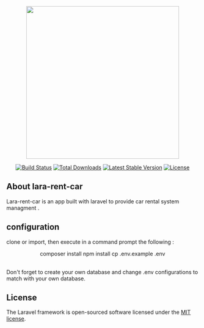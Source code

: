 <p align="center"><a href="https://laravel.com" target="_blank"><img src="https://raw.githubusercontent.com/laravel/art/master/logo-lockup/5%20SVG/2%20CMYK/1%20Full%20Color/laravel-logolockup-cmyk-red.svg" width="400"></a></p>

<p align="center">
<a href="https://travis-ci.org/laravel/framework"><img src="https://travis-ci.org/laravel/framework.svg" alt="Build Status"></a>
<a href="https://packagist.org/packages/laravel/framework"><img src="https://img.shields.io/packagist/dt/laravel/framework" alt="Total Downloads"></a>
<a href="https://packagist.org/packages/laravel/framework"><img src="https://img.shields.io/packagist/v/laravel/framework" alt="Latest Stable Version"></a>
<a href="https://packagist.org/packages/laravel/framework"><img src="https://img.shields.io/packagist/l/laravel/framework" alt="License"></a>
</p>

## About lara-rent-car
Lara-rent-car is an app built with laravel to provide car rental system managment . 


## configuration
clone or import, then execute in a command prompt the following : 
         <p align="center">
          composer install
            npm install
            cp .env.example .env
         </p>       
Don't forget to create your own database and change .env configurations to match with your own database. 


## License

The Laravel framework is open-sourced software licensed under the [MIT license](https://opensource.org/licenses/MIT).
